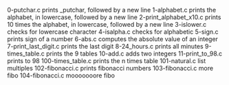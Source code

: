 0-putchar.c prints _putchar, followed by a new line
1-alphabet.c prints the alphabet, in lowercase, followed by a new line
2-print_alphabet_x10.c prints 10 times the alphabet, in lowercase, followed by a new line
3-islower.c checks for lowercase character
4-isalpha.c checks for alphabetic
5-sign.c prints sign of a number
6-abs.c computes the absolute value of an integer
7-print_last_digit.c prints the last digit
8-24_hours.c prints all minutes
9-times_table.c prints the 9 tables
10-add.c adds two integers
11-print_to_98.c prints to 98
100-times_table.c prints the n times table
101-natural.c list multiples
102-fibonacci.c prints fibonacci numbers
103-fibonacci.c more fibo
104-fibonacci.c mooooooore fibo
